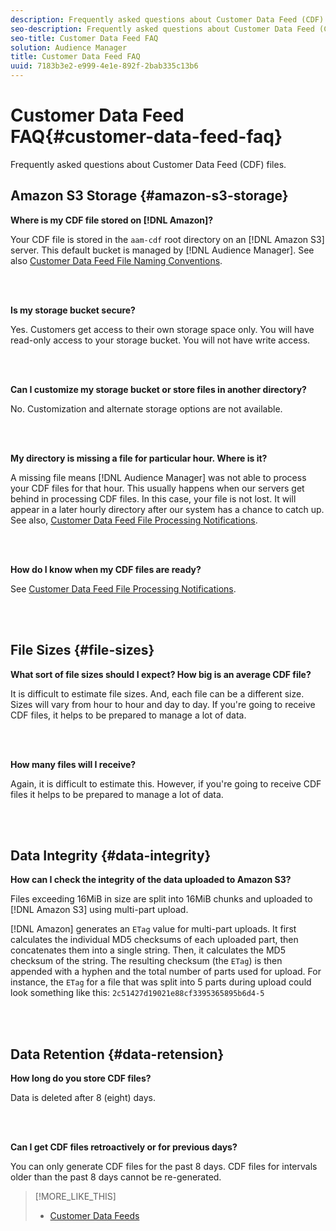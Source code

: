 ```yaml
---
description: Frequently asked questions about Customer Data Feed (CDF) files.
seo-description: Frequently asked questions about Customer Data Feed (CDF) files.
seo-title: Customer Data Feed FAQ
solution: Audience Manager
title: Customer Data Feed FAQ
uuid: 7183b3e2-e999-4e1e-892f-2bab335c13b6
---
```


# Customer Data Feed FAQ{#customer-data-feed-faq}

Frequently asked questions about Customer Data Feed (CDF) files.

## Amazon S3 Storage {#amazon-s3-storage}

**Where is my CDF file stored on [!DNL Amazon]?**

Your CDF file is stored in the `aam-cdf` root directory on an [!DNL Amazon S3] server. This default bucket is managed by [!DNL Audience Manager]. See also [Customer Data Feed File Naming Conventions](../features/cdf-files.md#cdf-naming-conventions).

<br>&nbsp;

**Is my storage bucket secure?**

Yes. Customers get access to their own storage space only. You will have read-only access to your storage bucket. You will not have write access.

<br>&nbsp;

**Can I customize my storage bucket or store files in another directory?**

No. Customization and alternate storage options are not available.

<br>&nbsp;

**My directory is missing a file for particular hour. Where is it?**

A missing file means [!DNL Audience Manager] was not able to process your CDF files for that hour. This usually happens when our servers get behind in processing CDF files. In this case, your file is not lost. It will appear in a later hourly directory after our system has a chance to catch up. See also, [Customer Data Feed File Processing Notifications](../features/cdf-files.md#cdf-file-processing-notifications).

<br>&nbsp;

**How do I know when my CDF files are ready?**

See [Customer Data Feed File Processing Notifications](../features/cdf-files.md#cdf-file-processing-notifications).

<br>&nbsp;

## File Sizes {#file-sizes}

**What sort of file sizes should I expect? How big is an average CDF file?**

It is difficult to estimate file sizes. And, each file can be a different size. Sizes will vary from hour to hour and day to day. If you're going to receive CDF files, it helps to be prepared to manage a lot of data.

<br>&nbsp;

**How many files will I receive?**

Again, it is difficult to estimate this. However, if you're going to receive CDF files it helps to be prepared to manage a lot of data.

<br>&nbsp;

## Data Integrity {#data-integrity}

**How can I check the integrity of the data uploaded to Amazon S3?**

Files exceeding 16MiB in size are split into 16MiB chunks and uploaded to [!DNL Amazon S3] using multi-part upload.

[!DNL Amazon] generates an `ETag` value for multi-part uploads. It first calculates the individual MD5 checksums of each uploaded part, then concatenates them into a single string. Then, it calculates the MD5 checksum of the string. The resulting checksum (the `ETag`) is then appended with a hyphen and the total number of parts used for upload. For instance, the `ETag` for a file that was split into 5 parts during upload could look something like this: `2c51427d19021e88cf3395365895b6d4-5`

<br>&nbsp;

## Data Retention {#data-retension}

**How long do you store CDF files?**

Data is deleted after 8 (eight) days.

<br>&nbsp;

**Can I get CDF files retroactively or for previous days?**

You can only generate CDF files for the past 8 days. CDF files for intervals older than the past 8 days cannot be re-generated.

>[!MORE_LIKE_THIS]
>
>* [Customer Data Feeds](../features/cdf-files.md)
